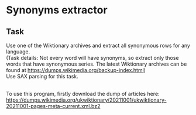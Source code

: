 # Synonyms extractor

## Task

Use one of the Wiktionary archives and extract all synonymous rows for any language.<br />
(Task details: Not every word will have synonyms, so extract only those words that have synonymous series. The latest Wiktionary archives can be found at https://dumps.wikimedia.org/backup-index.html)<br />
Use SAX parsing for this task.<br />
<br />

To use this program, firstly download the dump of articles here: https://dumps.wikimedia.org/ukwiktionary/20211001/ukwiktionary-20211001-pages-meta-current.xml.bz2
